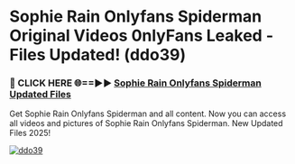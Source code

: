 # Sophie Rain Onlyfans Spiderman Original Videos 0nlyFans Leaked - Files Updated! (ddo39)

<h3>🔴 CLICK HERE 🌐==►► <a href="https://tinyurl.com/2jnfzry5" rel="nofollow">Sophie Rain Onlyfans Spiderman Updated Files</a></h3>

Get Sophie Rain Onlyfans Spiderman and all content. Now you can access all videos and pictures of Sophie Rain Onlyfans Spiderman. New Updated Files 2025!

[![ddo39](https://i.imgur.com/GyGTBgg.gif)](https://tinyurl.com/2jnfzry5)
